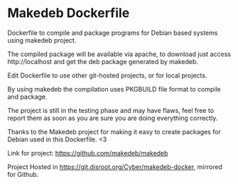 # Makedeb Dockerfile


Dockerfile to compile and package programs for Debian based systems using makedeb project.

The compiled package will be available via apache, to download just access http://localhost and get the deb package generated by makedeb.

Edit Dockerfile to use other git-hosted projects, or for local projects.

By using makedeb the compilation uses PKGBUILD file format to compile and package.

The project is still in the testing phase and may have flaws, feel free to report them as soon as you are sure you are doing everything correctly.

Thanks to the Makedeb project for making it easy to create packages for Debian used in this Dockerfile. <3

Link for project: https://github.com/makedeb/makedeb

Project Hosted in https://git.disroot.org/Cyber/makedeb-docker, mirrored for Github.

